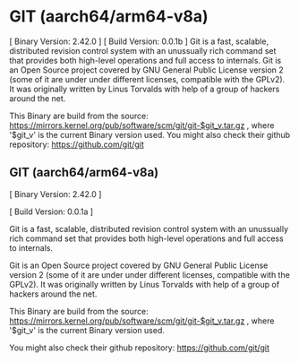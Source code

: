 # GIT (aarch64/arm64-v8a)
[ Binary Version: 2.42.0 ]
[ Build Version: 0.0.1b ]
Git is a fast, scalable, distributed revision control system with an unussually rich command set that provides both high-level operations and full access to internals.
Git is an Open Source project covered by GNU General Public License version 2 (some of it are under under different licenses, compatible with the GPLv2). It was originally written by Linus Torvalds with help of a group of hackers around the net.

This Binary are build from the source: https://mirrors.kernel.org/pub/software/scm/git/git-$git_v.tar.gz , where '$git_v' is the current Binary version used.
You might also check their github repository: https://github.com/git/git
## GIT (aarch64/arm64-v8a)

[ Binary Version: 2.42.0 ]

[ Build Version: 0.0.1a ]

Git is a fast, scalable, distributed revision control system with an unussually rich command set that provides both high-level operations and full access to internals.

Git is an Open Source project covered by GNU General Public License version 2 (some of it are under under different licenses, compatible with the GPLv2). It was originally written by Linus Torvalds with help of a group of hackers around the net.

This Binary are build from the source: https://mirrors.kernel.org/pub/software/scm/git/git-$git_v.tar.gz , where '$git_v' is the current Binary version used.

You might also check their github repository: https://github.com/git/git
